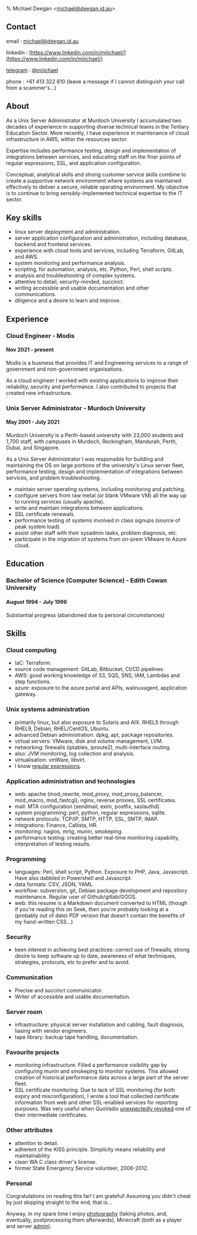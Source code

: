 % Michael Deegan <<michael@deegan.id.au>>

## Contact

email
: [michael@deegan.id.au](mailto://michael@deegan.id.au)

linkedin
: [https://www.linkedin.com/in/miiichael/](https://www.linkedin.com/in/miiichael/)

[telegram](https://telegram.org/)
: [\@miiichael](https://t.me/miiichael)

phone
: +61 413 322 610 (leave a message if I cannot distinguish your call from a
scammer's...)

## About

As a Unix Server Administrator at Murdoch University I accumulated two
decades of experience in supporting diverse technical teams in the Tertiary
Education Sector. More recently, I have experience in maintenance
of cloud infrastructure in AWS, within the resources sector.

Expertise includes performance testing, design and implementation of
integrations between services, and educating staff on the finer points of
regular expressions, SSL, and application configuration.

Conceptual, analytical skills and strong customer service skills combine to
create a supportive network environment where systems are maintained
effectively to deliver a secure, reliable operating environment.  My
objective is to continue to bring sensibly-implemented technical expertise
to the IT sector.

## Key skills

- linux server deployment and administration.
- server application configuration and administration, including database,
  backend and frontend services.
- experience with cloud tools and services, including Terraform, GitLab, and
  AWS.
- system monitoring and performance analysis.
- scripting, for automation, analysis, etc. Python, Perl, shell scripts.
- analysis and troubleshooting of complex systems.
- attentive to detail, security-minded, succinct.
- writing accessible and usable documentation and other communications.
- diligence and a desire to learn and improve.

## Experience

### Cloud Engineer - Modis
#### Nov 2021 - present

Modis is a business that provides IT and Engineering services to a range of
government and non-government organisations.

As a cloud engineer I worked with existing applications to improve their
reliability, security and performance. I also contributed to projects
that created new infrastructure.

### Unix Server Administrator - Murdoch University
#### May 2001 - July 2021

Murdoch University is a Perth-based university with 23,000 students and 1,700
staff, with campuses in Murdoch, Rockingham, Mandurah, Perth, Dubai, and
Singapore.

As a Unix Server Administrator I was responsible for building and
maintaining the OS on large portions of the university's Linux server fleet,
performance testing, design and implementation of integrations between
services, and problem troubleshooting.

- maintain server operating systems, including monitoring and patching.
- configure servers from raw metal (or blank VMware VM) all the way up to
  running services (usually apache).
- write and maintain integrations between applications.
- SSL certificate renewals.
- performance testing of systems involved in class signups (source of peak
  system load).
- assist other staff with their sysadmin tasks, problem diagnosis, etc.
- participate in the migration of systems from on-prem VMware to Azure cloud.

## Education

### Bachelor of Science (Computer Science) - Edith Cowan University
#### August 1994 - July 1996

Substantial progress (abandoned due to personal circumstances)

## Skills

### Cloud computing

- IaC: Terraform.
- source code management: GitLab, Bitbucket, CI/CD pipelines.
- AWS: good working knowledge of S3, SQS, SNS, IAM, Lambdas and step
  functions.
- azure: exposure to the azure portal and APIs, walinuxagent, application
  gateway.

### Unix systems administration

- primarily linux, but also exposure to Solaris and AIX. RHEL5 through
  RHEL9, Debian, RHEL/CentOS, Ubuntu.
- advanced Debian administration: dpkg, apt, package repositories.
- virtual servers: VMware, disk and volume management, LVM.
- networking: firewalls (iptables, iproute2), multi-interface routing.
- also: JVM monitoring, log collection and analysis.
- virtualisation: vmWare, libvirt.
- I know [regular expressions](https://xkcd.com/208/).

### Application administration and technologies

- web: apache (mod_rewrite, mod_proxy, mod_proxy_balancer, mod_macro, mod_fastcgi),
  nginx, reverse proxies, SSL certificates.
- mail: MTA configuration (sendmail, exim, postfix, saslauthd).
- system programming: perl, python, regular expressions, sqlite.
- network protocols: TCP/IP, SMTP, HTTP, SSL, SMTP, IMAP.
- integrations: Finance, Callista, HR.
- monitoring: nagios, mrtg, munin, smokeping.
- performance testing: creating better real-time monitoring capability,
  interpretation of testing results.

### Programming
- languages: Perl, shell script, Python. Exposure to PHP, Java, Javascript.
  Have also dabbled in Powershell and Javascript.
- data formats: CSV, JSON, YAML.
- workflow: subversion, git, Debian package development and repository
  maintenance. Regular user of Github/gitlab/GOGS.
- web: this resume is a Markdown document converted to HTML (though if
  you're reading this on Seek, then you're probably looking at a (probably
  out of date) PDF version that doesn't contain the benefits of my
  hand-written CSS...)

### Security
- keen interest in achieving best practices: correct use of firewalls,
  strong desire to keep software up to date, awareness of what techniques,
  strategies, protocols, etc to prefer and to avoid.

### Communication
- Precise and succinct communicator.
- Writer of accessible and usable documentation.

### Server room
- infrastructure: physical server installation and cabling, fault diagnosis, liasing with vendor engineers.
- tape library: backup tape handling, documentation.

### Favourite projects
- monitoring infrastructure. Filled a performance visibility gap by configuring munin and smokeping to monitor systems. This allowed creation of historical performance data across a large part of the server fleet.
- SSL certificate monitoring. Due to lack of SSL monitoring (for both expiry and misconfiguration), I wrote a tool that collected certificate information from web and other SSL-enabled services for reporting purposes. Was very useful when QuoVadis [unexpectedly revoked](https://www.auscert.org.au/blog/2021-01-15-quovadis-issue-impacting-multiple-customers) one of their intermediate certificates.

### Other attributes
- attention to detail.
- adherent of the KISS principle. Simplicity means reliability and
  maintainability.
- clean WA C class driver's license.
- former State Emergency Service volunteer, 2006-2012.

### Personal
Congratulations on reading this far!  I am grateful!  Assuming you didn't
cheat by just skipping straight to the end, that is...

Anyway, in my spare time I enjoy [photography](https://photos.deegan.id.au)
(taking photos, and, eventually, postprocessing them afterwards), Minecraft
(both as a player and server [admin](https://old.reddit.com/r/admincraft/)).
